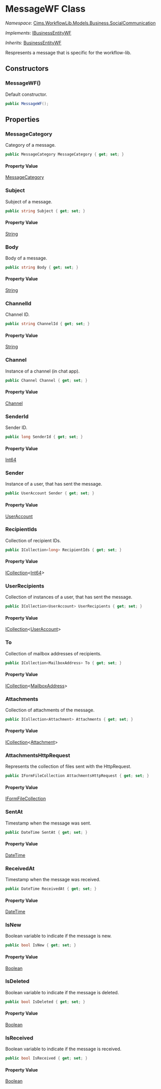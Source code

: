 # MessageWF Class 

*Namespace*: [Cims.WorkflowLib.Models.Business.SocialCommunication](Cims.WorkflowLib.Models.Business.SocialCommunication.md)

*Implements*: [IBusinessEntityWF](../IBusinessEntityWF.md)

*Inherits*: [BusinessEntityWF](../BusinessEntityWF.md)

Respresents a message that is specific for the workflow-lib.

## Constructors

### MessageWF()

Default constructor.

```C#
public MessageWF();
```

## Properties 

### MessageCategory

Category of a message.

```C#
public MessageCategory MessageCategory { get; set; }
```

#### Property Value

[MessageCategory](../InformationSystem/MessageCategory.md)

### Subject

Subject of a message.

```C#
public string Subject { get; set; }
```

#### Property Value

[String](https://learn.microsoft.com/en-us/dotnet/api/system.string)

### Body

Body of a message.

```C#
public string Body { get; set; }
```

#### Property Value

[String](https://learn.microsoft.com/en-us/dotnet/api/system.string)

### ChannelId

Channel ID.

```C#
public string ChannelId { get; set; }
```

#### Property Value

[String](https://learn.microsoft.com/en-us/dotnet/api/system.string)

### Channel

Instance of a channel (in chat app).

```C#
public Channel Channel { get; set; }
```

#### Property Value

[Channel](Channel.md)

### SenderId

Sender ID.

```C#
public long SenderId { get; set; }
```

#### Property Value

[Int64](https://learn.microsoft.com/en-us/dotnet/api/system.int64)

### Sender

Instance of a user, that has sent the message.

```C#
public UserAccount Sender { get; set; }
```

#### Property Value

[UserAccount](../InformationSystem/UserAccount.md)

### RecipientIds

Collection of recipient IDs.

```C#
public ICollection<long> RecipientIds { get; set; }
```

#### Property Value

[ICollection](https://learn.microsoft.com/en-us/dotnet/api/system.collections.generic.icollection-1)<[Int64](https://learn.microsoft.com/en-us/dotnet/api/system.int64)>

### UserRecipients

Collection of instances of a user, that has sent the message.

```C#
public ICollection<UserAccount> UserRecipients { get; set; }
```

#### Property Value

[ICollection](https://learn.microsoft.com/en-us/dotnet/api/system.collections.generic.icollection-1)<[UserAccount](../InformationSystem/UserAccount.md)>

### To

Collection of mailbox addresses of recipients.

```C#
public ICollection<MailboxAddress> To { get; set; }
```

#### Property Value

[ICollection](https://learn.microsoft.com/en-us/dotnet/api/system.collections.generic.icollection-1)<[MailboxAddress](https://github.com/jstedfast/MimeKit/blob/master/MimeKit/MailboxAddress.cs)>

### Attachments

Collection of attachments of the message.

```C#
public ICollection<Attachment> Attachments { get; set; }
```

#### Property Value

[ICollection](https://learn.microsoft.com/en-us/dotnet/api/system.collections.generic.icollection-1)<[Attachment](../../Documents/Attachment.md)>

### AttachmentsHttpRequest

Represents the collection of files sent with the HttpRequest.

```C#
public IFormFileCollection AttachmentsHttpRequest { get; set; }
```

#### Property Value

[IFormFileCollection](https://learn.microsoft.com/en-us/dotnet/api/microsoft.aspnetcore.http.iformfilecollection)

### SentAt

Timestamp when the message was sent.

```C#
public DateTime SentAt { get; set; }
```

#### Property Value

[DateTime](https://learn.microsoft.com/en-us/dotnet/api/system.datetime)

### ReceivedAt

Timestamp when the message was received.

```C#
public DateTime ReceivedAt { get; set; }
```

#### Property Value

[DateTime](https://learn.microsoft.com/en-us/dotnet/api/system.datetime)

### IsNew

Boolean variable to indicate if the message is new.

```C#
public bool IsNew { get; set; }
```

#### Property Value

[Boolean](https://learn.microsoft.com/en-us/dotnet/api/system.boolean)

### IsDeleted

Boolean variable to indicate if the message is deleted.

```C#
public bool IsDeleted { get; set; }
```

#### Property Value

[Boolean](https://learn.microsoft.com/en-us/dotnet/api/system.boolean)

### IsReceived

Boolean variable to indicate if the message is received.

```C#
public bool IsReceived { get; set; }
```

#### Property Value

[Boolean](https://learn.microsoft.com/en-us/dotnet/api/system.boolean)
